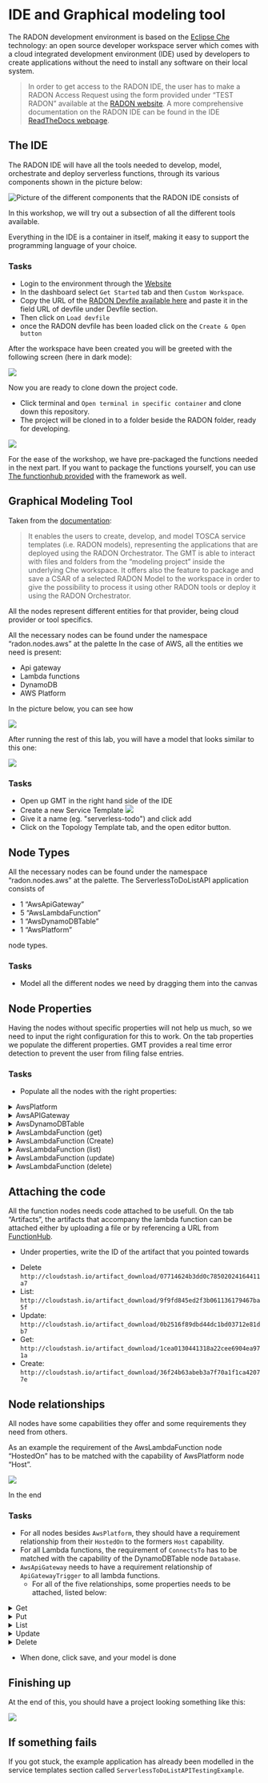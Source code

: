 # IDE and Graphical modeling tool

The RADON development environment is based on the
[Eclipse Che](https://www.eclipse.org/che/)
technology: an open source developer workspace
server which comes with a cloud integrated
development environment (IDE) used by developers
to create applications without the need to install
any software on their local system.

> In order to get access to the RADON IDE, the
> user has to make a RADON Access Request using
> the form provided under “TEST RADON” available
> at the [RADON website](https://radon-h2020.eu/).
> A more comprehensive documentation on the RADON
> IDE can be found in the IDE
> [ReadTheDocs webpage](https://radon-ide.readthedocs.io/en/latest/).

## The IDE

The RADON IDE will have all the tools needed to
develop, model, orchestrate and deploy serverless
functions, through its various components shown in
the picture below:

![Picture of the different components that the RADON IDE consists of](img/IDE-concept.png)

In this workshop, we will try out a subsection of
all the different tools available.

Everything in the IDE is a container in itself,
making it easy to support the programming language
of your choice.

### Tasks

- Login to the environment through the
  [Website](http://che-che.217.172.12.178.nip.io/)
- In the dashboard select `Get Started` tab and
  then `Custom Workspace`.
- Copy the URL of the
  [RADON Devfile available here](https://raw.githubusercontent.com/radon-h2020/radon-ide/master/devfiles/radon/v0.0.4/devfile.yaml)
  and paste it in the field URL of devfile under
  Devfile section.
- Then click on `Load devfile`
- once the RADON devfile has been loaded click on
  the `Create & Open button`

After the workspace have been created you will be
greeted with the following screen (here in dark
mode):

![](img/IDE-layout.png)

Now you are ready to clone down the project code.

- Click terminal and
  `Open terminal in specific container` and clone
  down this repository.
- The project will be cloned in to a folder beside
  the RADON folder, ready for developing.

![](img/IDE-project-cloned.png)

For the ease of the workshop, we have pre-packaged
the functions needed in the next part. If you want
to package the functions yourself, you can use
[The functionhub provided](functionhub.md) with
the framework as well.

## Graphical Modeling Tool

Taken from the
[documentation](https://radon-ide.readthedocs.io/en/latest/):

> It enables the users to create, develop, and
> model TOSCA service templates (i.e. RADON
> models), representing the applications that are
> deployed using the RADON Orchestrator. The GMT
> is able to interact with files and folders from
> the “modeling project” inside the underlying Che
> workspace. It offers also the feature to package
> and save a CSAR of a selected RADON Model to the
> workspace in order to give the possibility to
> process it using other RADON tools or deploy it
> using the RADON Orchestrator.

All the nodes represent different entities for
that provider, being cloud provider or tool
specifics.

All the necessary nodes can be found under the
namespace “radon.nodes.aws” at the palette In the
case of AWS, all the entities we need is present:

- Api gateway
- Lambda functions
- DynamoDB
- AWS Platform

In the picture below, you can see how

![](img/2-ModelNodeTemplates.gif)

After running the rest of this lab, you will have
a model that looks similar to this one:

![](img/application-GMT2.png)

### Tasks

- Open up GMT in the right hand side of the IDE
- Create a new Service Template
  ![](img/GMT-add-model.png)
- Give it a name (eg. "serverless-todo") and click
  add
- Click on the Topology Template tab, and the open
  editor button.

## Node Types

All the necessary nodes can be found under the
namespace “radon.nodes.aws” at the palette. The
ServerlessToDoListAPI application consists of

- 1 “AwsApiGateway”
- 5 “AwsLambdaFunction”
- 1 “AwsDynamoDBTable”
- 1 “AwsPlatform”

node types.

### Tasks

- Model all the different nodes we need by
  dragging them into the canvas

## Node Properties

Having the nodes without specific properties will
not help us much, so we need to input the right
configuration for this to work. On the tab
properties we populate the different properties.
GMT provides a real time error detection to
prevent the user from filing false entries.

### Tasks

- Populate all the nodes with the right
  properties:

<details>
      <summary>AwsPlatform</summary>

```
displayName: "AwsPlatform"
properties:
  name: "AWS"
  region: "eu-central-1"
```

</details>

<details>
      <summary>AwsAPIGateway</summary>

```
displayName: "AwsApiGateway"
properties:
  api_title: "ServerlessToDoListAPI"
  api_version: "1.0.0"
  api_description: "a simple serverless API example"
```

</details>

<details>
      <summary>AwsDynamoDBTable</summary>

```
displayName: "ItemsTable"
properties:
  hash_key_name: "id"
  read_capacity: 1
  write_capacity: 1
  hash_key_type: "STRING"
  table_name: "items"
```

</details>
<details>
      <summary>AwsLambdaFunction (get)</summary>

```
displayName: "GetTodoItem"
properties:
  handler: "get.handler"
  memory: 128
  name: "get-todo"
  runtime: "nodejs12.x"
  statement_id: "get-stmt"
  zip_file: { get_artifact: [ SELF, get-item ] }
  env_vars: {"TODOS_TABLE":"items"}
```

</details>
<details>
      <summary>AwsLambdaFunction (Create)</summary>

```
displayName: "CreateTodoItem"
properties:
  handler: "create.handler"
  name: "create-item"
  runtime: "nodejs12.x"
  statement_id: "create-stmt"
  zip_file: { get_artifact: [ SELF, create-item ] }
  env_vars: {"TODOS_TABLE":"items"}
```

</details>
<details>
      <summary>AwsLambdaFunction (list)</summary>

```
  displayName: "ListTodos"
      properties:
        handler: "list.handler"
        memory: 128
        name: "list-todos"
        runtime: "nodejs12.x"
        alias: "dev"
        statement_id: "list-statement"
        zip_file: { get_artifact: [ SELF, list_function ] }
        timeout: 300
        env_vars: {"TODOS_TABLE":"items"}
```

</details>
<details>
      <summary>AwsLambdaFunction (update)</summary>

```
     displayName: "UpdateTodoItem"
      properties:
        handler: "update.handler"
        memory: 128
        name: "update-item"
        runtime: "nodejs12.x"
        alias: "dev"
        statement_id: "update-stmt"
        zip_file: { get_artifact: [ SELF, update-item ] }
        timeout: 300
        env_vars: {"TODOS_TABLE":"items"}
```

</details>
<details>
      <summary>AwsLambdaFunction (delete)</summary>

```
  displayName: "DeleteTodoItem"
      properties:
        handler: "delete.handler"
        memory: 128
        name: "delete-item"
        runtime: "nodejs12.x"
        alias: "dev"
        statement_id: "delete-stmt"
        zip_file: { get_artifact: [ SELF, delete-item ] }
        timeout: 300
        env_vars: {"TODOS_TABLE":"items"}
```

</details>

## Attaching the code

All the function nodes needs code attached to be
usefull. On the tab “Artifacts”, the artifacts
that accompany the lambda function can be attached
either by uploading a file or by referencing a URL
from [FunctionHub](functionhub.md).

- Under properties, write the ID of the artifact
  that you pointed towards

* Delete
  `http://cloudstash.io/artifact_download/07714624b3dd0c78502024164411a7`
* List:
  `http://cloudstash.io/artifact_download/9f9fd845ed2f3b061136179467ba5f`
* Update:
  `http://cloudstash.io/artifact_download/0b2516f89dbd44dc1bd03712e81db7`
* Get:
  `http://cloudstash.io/artifact_download/1cea0130441318a22cee6904ea971a`
* Create:
  `http://cloudstash.io/artifact_download/36f24b63abeb3a7f70a1f1ca42077e`

## Node relationships

All nodes have some capabilities they offer and
some requirements they need from others.

As an example the requirement of the
AwsLambdaFunction node “HostedOn” has to be
matched with the capability of AwsPlatform node
“Host”.

![](img/4-ModelRelationships.gif)

In the end

### Tasks

- For all nodes besides `AwsPlatform`, they should
  have a requirement relationship from their
  `HostedOn` to the formers `Host` capability.
- For all Lambda functions, the requirement of
  `ConnectsTo` has to be matched with the
  capability of the DynamoDBTable node `Database`.
- `AwsApiGateway` needs to have a requirement
  relationship of `ApiGatewayTrigger` to all
  lambda functions.
  - For all of the five relationships, some
    properties needs to be attached, listed below:

 <details>
      <summary>Get</summary>

```
properties:
  endpoint: "/todos/{id}"
  http_methods: "get"
```

</details>
<details>
      <summary>Put</summary>

```
properties:
  endpoint: "/todos/{id}"
  http_methods: "post"
```

</details>
<details>
      <summary>List</summary>

```
properties:
  endpoint: "/todos"
  http_methods: "get"
```

</details>
<details>
      <summary>Update</summary>

```
properties:
  endpoint: "/todos/{id}"
  http_methods: "put"
```

</details>
<details>
      <summary>Delete</summary>

```
properties:
  endpoint: "/todos/{id}"
  http_methods: "delete"
```

</details>

- When done, click save, and your model is done

## Finishing up

At the end of this, you should have a project
looking something like this:

![](img/application-GMT2.png)

## If something fails

If you got stuck, the example application has
already been modelled in the service templates
section called
`ServerlessToDoListAPITestingExample`.
